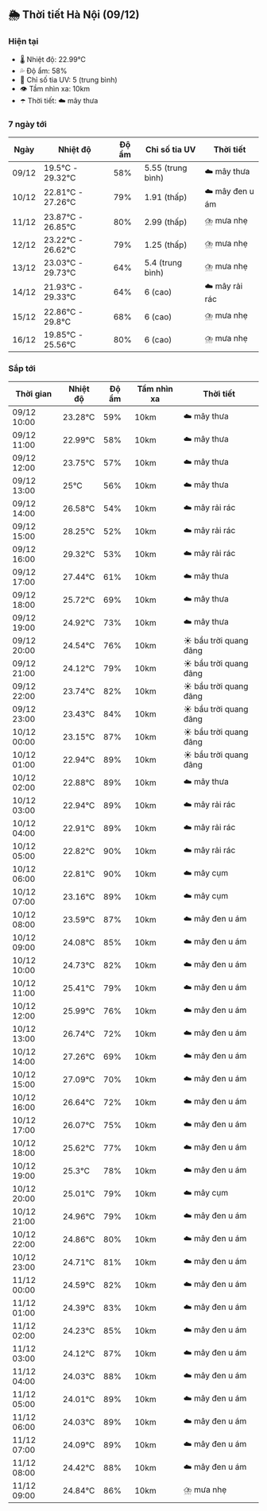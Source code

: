 ## 🌦️ Thời tiết Hà Nội (09/12)

### Hiện tại

- 🌡️ Nhiệt độ: 22.99℃
- 💦 Độ ẩm: 58%
- 🌟 Chỉ số tia UV: 5 (trung bình)
- 👁️ Tầm nhìn xa: 10km
- ☂️ Thời tiết: ☁️ mây thưa

### 7 ngày tới

| Ngày | Nhiệt độ | Độ ẩm | Chỉ số tia UV | Thời tiết |
| --- | --- | --- | --- | --- |
| 09/12 | 19.5℃ - 29.32℃ | 58% | 5.55 (trung bình) | ☁️ mây thưa |
| 10/12 | 22.81℃ - 27.26℃ | 79% | 1.91 (thấp) | ☁️ mây đen u ám |
| 11/12 | 23.87℃ - 26.85℃ | 80% | 2.99 (thấp) | ⛈️ mưa nhẹ |
| 12/12 | 23.22℃ - 26.62℃ | 79% | 1.25 (thấp) | ⛈️ mưa nhẹ |
| 13/12 | 23.03℃ - 29.73℃ | 64% | 5.4 (trung bình) | ⛈️ mưa nhẹ |
| 14/12 | 21.93℃ - 29.33℃ | 64% | 6 (cao) | ☁️ mây rải rác |
| 15/12 | 22.86℃ - 29.8℃ | 68% | 6 (cao) | ⛈️ mưa nhẹ |
| 16/12 | 19.85℃ - 25.56℃ | 80% | 6 (cao) | ⛈️ mưa nhẹ |

### Sắp tới

| Thời gian | Nhiệt độ | Độ ẩm | Tầm nhìn xa | Thời tiết |
| --- | --- | --- | --- | --- |
| 09/12 10:00 | 23.28℃ | 59% | 10km | ☁️ mây thưa |
| 09/12 11:00 | 22.99℃ | 58% | 10km | ☁️ mây thưa |
| 09/12 12:00 | 23.75℃ | 57% | 10km | ☁️ mây thưa |
| 09/12 13:00 | 25℃ | 56% | 10km | ☁️ mây thưa |
| 09/12 14:00 | 26.58℃ | 54% | 10km | ☁️ mây rải rác |
| 09/12 15:00 | 28.25℃ | 52% | 10km | ☁️ mây rải rác |
| 09/12 16:00 | 29.32℃ | 53% | 10km | ☁️ mây rải rác |
| 09/12 17:00 | 27.44℃ | 61% | 10km | ☁️ mây thưa |
| 09/12 18:00 | 25.72℃ | 69% | 10km | ☁️ mây thưa |
| 09/12 19:00 | 24.92℃ | 73% | 10km | ☁️ mây thưa |
| 09/12 20:00 | 24.54℃ | 76% | 10km | ☀️ bầu trời quang đãng |
| 09/12 21:00 | 24.12℃ | 79% | 10km | ☀️ bầu trời quang đãng |
| 09/12 22:00 | 23.74℃ | 82% | 10km | ☀️ bầu trời quang đãng |
| 09/12 23:00 | 23.43℃ | 84% | 10km | ☀️ bầu trời quang đãng |
| 10/12 00:00 | 23.15℃ | 87% | 10km | ☀️ bầu trời quang đãng |
| 10/12 01:00 | 22.94℃ | 89% | 10km | ☀️ bầu trời quang đãng |
| 10/12 02:00 | 22.88℃ | 89% | 10km | ☁️ mây thưa |
| 10/12 03:00 | 22.94℃ | 89% | 10km | ☁️ mây rải rác |
| 10/12 04:00 | 22.91℃ | 89% | 10km | ☁️ mây rải rác |
| 10/12 05:00 | 22.82℃ | 90% | 10km | ☁️ mây rải rác |
| 10/12 06:00 | 22.81℃ | 90% | 10km | ☁️ mây cụm |
| 10/12 07:00 | 23.16℃ | 89% | 10km | ☁️ mây cụm |
| 10/12 08:00 | 23.59℃ | 87% | 10km | ☁️ mây đen u ám |
| 10/12 09:00 | 24.08℃ | 85% | 10km | ☁️ mây đen u ám |
| 10/12 10:00 | 24.73℃ | 82% | 10km | ☁️ mây đen u ám |
| 10/12 11:00 | 25.41℃ | 79% | 10km | ☁️ mây đen u ám |
| 10/12 12:00 | 25.99℃ | 76% | 10km | ☁️ mây đen u ám |
| 10/12 13:00 | 26.74℃ | 72% | 10km | ☁️ mây đen u ám |
| 10/12 14:00 | 27.26℃ | 69% | 10km | ☁️ mây đen u ám |
| 10/12 15:00 | 27.09℃ | 70% | 10km | ☁️ mây đen u ám |
| 10/12 16:00 | 26.64℃ | 72% | 10km | ☁️ mây đen u ám |
| 10/12 17:00 | 26.07℃ | 75% | 10km | ☁️ mây đen u ám |
| 10/12 18:00 | 25.62℃ | 77% | 10km | ☁️ mây đen u ám |
| 10/12 19:00 | 25.3℃ | 78% | 10km | ☁️ mây đen u ám |
| 10/12 20:00 | 25.01℃ | 79% | 10km | ☁️ mây cụm |
| 10/12 21:00 | 24.96℃ | 79% | 10km | ☁️ mây đen u ám |
| 10/12 22:00 | 24.86℃ | 80% | 10km | ☁️ mây đen u ám |
| 10/12 23:00 | 24.71℃ | 81% | 10km | ☁️ mây đen u ám |
| 11/12 00:00 | 24.59℃ | 82% | 10km | ☁️ mây đen u ám |
| 11/12 01:00 | 24.39℃ | 83% | 10km | ☁️ mây đen u ám |
| 11/12 02:00 | 24.23℃ | 85% | 10km | ☁️ mây đen u ám |
| 11/12 03:00 | 24.12℃ | 87% | 10km | ☁️ mây đen u ám |
| 11/12 04:00 | 24.03℃ | 88% | 10km | ☁️ mây đen u ám |
| 11/12 05:00 | 24.01℃ | 89% | 10km | ☁️ mây đen u ám |
| 11/12 06:00 | 24.03℃ | 89% | 10km | ☁️ mây đen u ám |
| 11/12 07:00 | 24.09℃ | 89% | 10km | ☁️ mây đen u ám |
| 11/12 08:00 | 24.42℃ | 88% | 10km | ☁️ mây đen u ám |
| 11/12 09:00 | 24.84℃ | 86% | 10km | ⛈️ mưa nhẹ |
